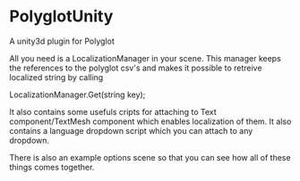 # PolyglotUnity
A unity3d plugin for Polyglot

All you need is a LocalizationManager in your scene. This manager keeps the references to the polyglot csv's and makes it possible to retreive localized string by calling

LocalizationManager.Get(string key);

It also contains some usefuls cripts for attaching to Text component/TextMesh component which enables localization of them. It also contains a language dropdown script which you can attach to any dropdown.

There is also an example options scene so that you can see how all of these things comes together.
